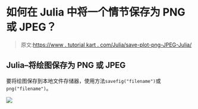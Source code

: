 # 如何在 Julia 中将一个情节保存为 PNG 或 JPEG？

> 原文:[https://www . tutorial kart . com/Julia/save-plot-png-JPEG-Julia/](https://www.tutorialkart.com/julia/save-plot-png-jpeg-julia/)

## Julia–将绘图保存为 PNG 或 JPEG

要将绘图保存到本地文件存储器，使用方法`savefig("filename")`或`png("filename")`。

[![](../Images/925da31b32d6bc3827932f6c8afb11bb.png)](https://www.tutorialkart.com/)
